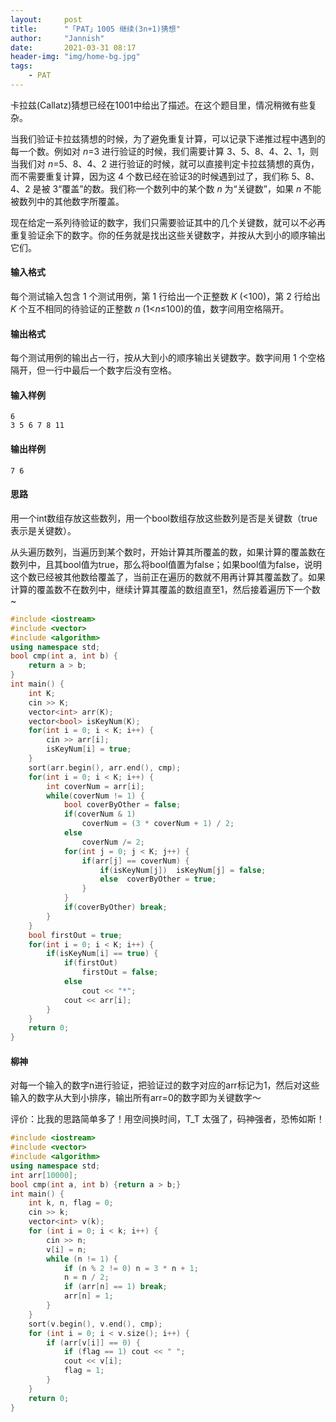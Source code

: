 ```yaml
---
layout:     post
title:      "「PAT」1005 继续(3n+1)猜想"
author:     "Jannish"
date:       2021-03-31 08:17
header-img: "img/home-bg.jpg"
tags:
    - PAT
---
```

卡拉兹(Callatz)猜想已经在1001中给出了描述。在这个题目里，情况稍微有些复杂。

当我们验证卡拉兹猜想的时候，为了避免重复计算，可以记录下递推过程中遇到的每一个数。例如对 *n*=3 进行验证的时候，我们需要计算 3、5、8、4、2、1，则当我们对 *n*=5、8、4、2 进行验证的时候，就可以直接判定卡拉兹猜想的真伪，而不需要重复计算，因为这 4 个数已经在验证3的时候遇到过了，我们称 5、8、4、2 是被 3“覆盖”的数。我们称一个数列中的某个数 *n* 为“关键数”，如果 *n* 不能被数列中的其他数字所覆盖。

现在给定一系列待验证的数字，我们只需要验证其中的几个关键数，就可以不必再重复验证余下的数字。你的任务就是找出这些关键数字，并按从大到小的顺序输出它们。

#### 输入格式

每个测试输入包含 1 个测试用例，第 1 行给出一个正整数 *K* (<100)，第 2 行给出 *K* 个互不相同的待验证的正整数 *n* (1<*n*≤100)的值，数字间用空格隔开。

#### 输出格式

每个测试用例的输出占一行，按从大到小的顺序输出关键数字。数字间用 1 个空格隔开，但一行中最后一个数字后没有空格。

#### 输入样例

```in
6
3 5 6 7 8 11
```

#### 输出样例

```out
7 6
```

#### 思路

用一个int数组存放这些数列，用一个bool数组存放这些数列是否是关键数（true表示是关键数）。

从头遍历数列，当遍历到某个数时，开始计算其所覆盖的数，如果计算的覆盖数在数列中，且其bool值为true，那么将bool值置为false；如果bool值为false，说明这个数已经被其他数给覆盖了，当前正在遍历的数就不用再计算其覆盖数了。如果计算的覆盖数不在数列中，继续计算其覆盖的数组直至1，然后接着遍历下一个数~

```C++
#include <iostream>
#include <vector>
#include <algorithm>
using namespace std;
bool cmp(int a, int b) {
    return a > b;
}
int main() {
    int K;
    cin >> K;
    vector<int> arr(K);
    vector<bool> isKeyNum(K);
    for(int i = 0; i < K; i++) {
        cin >> arr[i];
        isKeyNum[i] = true;
    }
    sort(arr.begin(), arr.end(), cmp);
    for(int i = 0; i < K; i++) {
        int coverNum = arr[i];
        while(coverNum != 1) {
            bool coverByOther = false;
            if(coverNum & 1)
                coverNum = (3 * coverNum + 1) / 2;
            else
                coverNum /= 2;
            for(int j = 0; j < K; j++) {
                if(arr[j] == coverNum) {
                    if(isKeyNum[j])  isKeyNum[j] = false;
                    else  coverByOther = true;
                }
            }
            if(coverByOther) break;
        }
    }
    bool firstOut = true;
    for(int i = 0; i < K; i++) {
        if(isKeyNum[i] == true) {
            if(firstOut)
                firstOut = false;
            else
                cout << "*";
            cout << arr[i]; 
        }
    }
    return 0;
}
```

#### 柳神

对每一个输入的数字n进行验证，把验证过的数字对应的arr标记为1，然后对这些输入的数字从大到小排序，输出所有arr=0的数字即为关键数字～

评价：比我的思路简单多了！用空间换时间，T_T 太强了，码神强者，恐怖如斯！

```c++
#include <iostream>
#include <vector>
#include <algorithm>
using namespace std;
int arr[10000];
bool cmp(int a, int b) {return a > b;}
int main() {
    int k, n, flag = 0;
    cin >> k;
    vector<int> v(k);
    for (int i = 0; i < k; i++) {
        cin >> n;
        v[i] = n;
        while (n != 1) {
            if (n % 2 != 0) n = 3 * n + 1;
            n = n / 2;
            if (arr[n] == 1) break;
            arr[n] = 1;
        }
    }
    sort(v.begin(), v.end(), cmp);
    for (int i = 0; i < v.size(); i++) {
        if (arr[v[i]] == 0) {
            if (flag == 1) cout << " ";
            cout << v[i];
            flag = 1;
        }
    }
    return 0;
}
```

